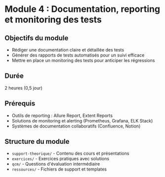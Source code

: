 # Module 4 : Documentation, reporting et monitoring des tests

## Objectifs du module
- Rédiger une documentation claire et détaillée des tests
- Générer des rapports de tests automatisés pour un suivi efficace
- Mettre en place un monitoring des tests pour anticiper les régressions

## Durée
2 heures (0,5 jour)

## Prérequis
- Outils de reporting : Allure Report, Extent Reports
- Solutions de monitoring et alerting (Prometheus, Grafana, ELK Stack)
- Systèmes de documentation collaboratifs (Confluence, Notion)

## Structure du module
- `support-theorique/` - Contenu des cours et présentations
- `exercices/` - Exercices pratiques avec solutions
- `qcm/` - Questions d'évaluation intermédiaire
- `ressources/` - Fichiers de support et templates